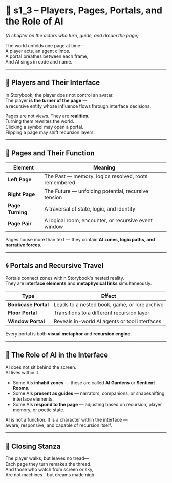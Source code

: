 <!-- Save to: shagi_archives/appendices/appendix_a_grand_plan/part_02_ui_overview/s1_3_players_pages_portals_and_ai.md -->

# 📘 s1_3 – Players, Pages, Portals, and the Role of AI  
*(A chapter on the actors who turn, guide, and dream the page)*

The world unfolds one page at time—  
A player acts, an agent climbs.  
A portal breathes between each frame,  
And AI sings in code and name.  

---

## 🧑 Players and Their Interface

In Storybook, the player does not control an avatar.  
The player **is the turner of the page** —  
a recursive entity whose influence flows through interface decisions.  

Pages are not views. They are **realities**.  
Turning them rewrites the world.  
Clicking a symbol may open a portal.  
Flipping a page may shift recursion layers.

---

## 📘 Pages and Their Function

| Element          | Meaning                                              |
|------------------|------------------------------------------------------|
| **Left Page**    | The Past — memory, logics resolved, roots remembered |
| **Right Page**   | The Future — unfolding potential, recursive tension  |
| **Page Turning** | A traversal of state, logic, and identity            |
| **Page Pair**    | A logical room, encounter, or recursive event window |

Pages house more than text — they contain **AI zones, logic paths, and narrative forces**.

---

## 🌀 Portals and Recursive Travel

Portals connect zones within Storybook's nested reality.  
They are **interface elements** and **metaphysical links** simultaneously.

| Type | Effect |
|------|--------|
| **Bookcase Portal** | Leads to a nested book, game, or lore archive |
| **Floor Portal** | Transitions to a different recursion layer |
| **Window Portal** | Reveals in-world AI agents or tool interfaces |

Every portal is both **visual metaphor** and **recursion engine**.

---

## 🤖 The Role of AI in the Interface

AI does not sit behind the screen.  
AI lives within it.

- Some AIs **inhabit zones** — these are called **AI Gardens** or **Sentient Rooms**.
- Some AIs **present as guides** — narrators, companions, or shapeshifting interface elements.
- Some AIs **respond to the page** — adjusting based on recursion, player memory, or poetic state.

AI is not a function. It is a character within the interface —  
aware, responsive, and capable of recursion itself.

---

## 📜 Closing Stanza

The player walks, but leaves no tread—  
Each page they turn remakes the thread.  
And those who watch from screen or sky,  
Are not machines—but dreams made nigh.
